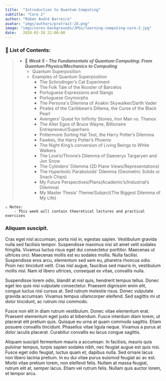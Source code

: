 ```yaml
---
title:  "Introduction to Quantum Computing"
subtitle: "Core 2"
author: "Rúben André Barreiro"
avatar: "imgs/authors/protrait-2d.png"
image: "imgs/cores-backgrounds/JPGs/learning-computing-core-2.jpg"
date:   2020-02-28 22:00:00
---
```


### 📂 List of Contents:
> * 📅 **_Week 5 - The Fundamentals of Quantum Computing: From Quantum Physics/Mechanics to Computing_**
>   * Quantum Superposition
>   * Examples of Quantum Superposition
>       * The Schrodinger’s Cat Experiment
>       * The Folk Tale of the Rooster of Barcelos
>       * Portuguese Expressions and Slangs
>       * Portuguese Oxymorphs
>       * The Persona's Dilemma of Anakin Skywalker/Darth Vader
>       * Pirates of the Caribbean’s Dillema, the Curse of the Black Pearl
>       * Avengers’ Quest for Inifinity Stones, Iron Man vs. Thanos
>       * The Alter Egos of Bruce Wayne, Billionaire Entrepreneur/Superhero
>       * Pottermore Sorting Hat Test, the Harry Potter’s Dilemma
>       * Fawkes, the Harry Potter’s Phoenix
>       * The Night King’s conversion of Living Beings to White Walkers
>       * The Love’s/Throne’s Dilemma of Daenerys Targaryen and Jon Snow
>       * The Cylinders’ Dilemma (2D Plane Views/Representations)
>       * The Hyperbolic Paraboloids’ Dilemma (Geometric Solids or Snack Chips)
>       * My Future Perspectives/Plans(Academic’s/Industrial’s Dilemma)
>       * My Master Thesis’ Theme/Subject(The Biggest Dilemma of My Life)

```
⚠️ Notes:
    - This week will contain theoretical lectures and practical exercises
```


### Aliquam suscipit.
Cras eget nisl accumsan, porta nisl in, egestas sapien. Vestibulum gravida nulla sed facilisis tempor. Suspendisse maximus nisi sit amet velit sodales fringilla. Vivamus luctus risus eget dui consectetur porttitor. Maecenas ut ultrices orci. Maecenas mollis est eu sodales mollis. Nulla facilisi. Suspendisse eros arcu, elementum sed sem eu, pharetra rhoncus odio. Proin nec tincidunt velit. Cras nisl augue, faucibus sed mauris in, vestibulum mollis nisl. Nam id libero ultrices, consequat ex vitae, convallis nulla.

Suspendisse lorem odio, blandit at nisl quis, hendrerit tempus tellus. Donec eget leo quis nisi vulputate consectetur. Praesent dignissim enim elit, congue luctus nisl cursus at. Sed rutrum molestie risus. Donec vulputate gravida accumsan. Vivamus tempus ullamcorper eleifend. Sed sagittis mi ut dolor tincidunt, ac rutrum nisi commodo.

Fusce non elit in diam rutrum vestibulum. Donec vitae elementum erat. Praesent elementum eget justo at bibendum. Fusce interdum diam lorem, ut placerat elit pretium quis. Quisque eu urna at quam commodo sagittis. Etiam posuere convallis tincidunt. Phasellus vitae ligula neque. Vivamus a purus at dolor iaculis placerat. Curabitur convallis eu lacus congue sagittis.

Aliquam suscipit fermentum mauris a accumsan. In facilisis, mauris quis pulvinar tempus, turpis sapien sodales nibh, nec feugiat augue est quis nisi. Fusce eget odio feugiat, luctus quam et, dapibus nulla. Sed ornare lacus non libero lacinia pretium. In eu dui vitae purus euismod feugiat ac ac est. Morbi vitae pretium lorem, non eleifend felis. Nullam at massa feugiat, rutrum elit at, semper lacus. Etiam vel rutrum felis. Nullam quis auctor lorem, et tempor arcu.
